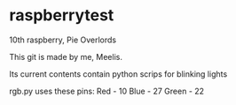 # raspberrytest
10th raspberry, Pie Overlords


This git is made by me, Meelis.

Its current contents contain python scrips for blinking lights

rgb.py uses these pins:
Red - 10
Blue - 27
Green - 22
